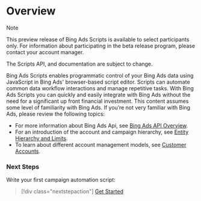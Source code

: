 # Overview

> [!NOTE]
> This preview release of Bing Ads Scripts is available to select participants only. For information about participating in the beta release program, please contact your account manager.
>
> The Scripts API, and documentation are subject to change.

Bing Ads Scripts enables programmatic control of your Bing Ads data using JavaScript in Bing Ads' browser-based script editor.  Scripts can automate common data workflow interactions and manage repetitive tasks.  With Bing Ads Scripts you can quickly and easily integrate with Bing Ads without the need for a significant up front financial investment. This content assumes some level of familiarity with Bing Ads. If you’re not very familiar with Bing Ads, please review the following topics:

- For more information about Bing Ads Api, see [Bing Ads API Overview](/bingads/guides/).
- For an introduction of the account and campaign hierarchy, see [Entity Hierarchy and Limits](/bingads/guides/entity-hierarchy-limits).
- To learn about different account management models, see [Customer Accounts](/bingads/guides/customer-accounts).

### Next Steps
Write your first campaign automation script:

> [!div class="nextstepaction"]
> [Get Started](./get-started.md)
